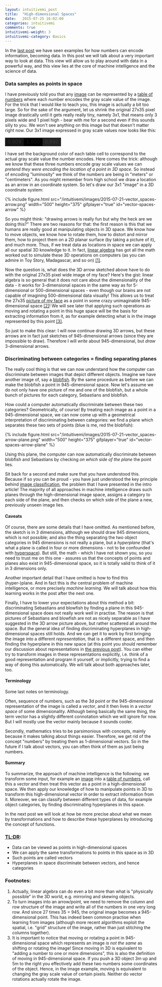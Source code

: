 ```yaml
---
layout: intuitivemi_post
title:  "High-dimensional Spaces"
date:   2015-07-25 16:02:00
categories: intuitivemi
comments: true
intuitivemi-weight: 3
intuitivemi-category: Basics
---
```


In the [last post](/intuitivemi/2015/07/19/data-numbers-representations.html) we have seen examples for how numbers can encode information, becoming data. In this post we will talk about a very important way to look at data. This view will allow us to play around with data in a powerful way, and this view lies at the core of machine intelligence and the science of data.

### Data samples as points in space

I have previously told you that any [image](/intuitivemi/images/2015-07-19-data-numbers-representations_picture.png) can be represented by a [table of numbers](/intuitivemi/images/2015-07-19-data-numbers-representations_numbers.png) where each number encodes the gray scale value of the image. For the trick that I would like to teach you, this image is actually a bit too large. So for the sake of the argument, let us shrink the original 27x35 pixel image drastically until it gets really really tiny, namely 3x1, that means only 3 pixels wide and 1 pixel high - bear with me for a second even if this sounds silly to you. We won't see anything on this image but that doesn't matter right now. Our 3x1 image expressed in gray scale values now looks like this:

<table class="data-table">
<tr>
<td style="background-color: #000; opacity: 0.909; width: 30px">0.909</td>
<td style="background-color: #000; opacity: 1.0; width: 30px">1.000</td>
<td style="background-color: #000; opacity: 0.860; width: 30px">0.860</td>
</tr>
</table>

I have set the background color of each table cell to correspond to the actual gray scale value the number encodes. Here comes the trick: although we know that these three numbers encode gray scale values we can *pretend they were encoding the location of a point in 3D space*. So instead of encoding "luminosity" we think of the numbers are being in "meters" or "centimeters". As you might remember from high school we draw a location as an arrow in an coordinate system. So let's draw our 3x1 "image" in a 3D coordinate system:

{% include figure.html src="/intuitivemi/images/2015-07-21-vector_spaces-arrow.png" width="500" height="375" gifplayer="true" id="vector-spaces-arrow" %}

So you might think: "drawing arrows is really fun but why the heck are we doing this?" There are two reasons for that: the first reason is this that we humans are really good at manipulating objects in 3D space. We know how to move objects, we know how to rotate them, how to distort and mirror them, how to project them on a 2D planar surface (by taking a picture of it), and much more. Thus, if we treat data as locations in space we can apply all our spatial 3D knowledge to it. 
In fact, [linear algebra](https://en.wikipedia.org/wiki/Linear_algebra) has got all the math worked out to simulate these 3D operations on computers (as you can admire in Toy Story, Madagascar, and so on) [[1]](#[1]). 

Now the question is, what does the 3D arrow sketched above have to do with the original 27x35 pixel wide image of my face? Here's the gist: linear algebra is so general that it does not care about the dimensionality of the data - it works for 3-dimensional spaces in the same way as for 5-dimensional or 500-dimensional spaces - even though our brains are not capable of imagining 500-dimensional data visually! This allows us to treat the 27x35 [picture of my face](/intuitivemi/images/2015-07-19-data-numbers-representations_picture.png) as a point in some crazy unimaginable 945-dimensional space [[2]](#[2])! We will see later that applying such operations as moving and rotating a point in this huge space will be the basis for extracting information from it, as for example detecting what is in the image represented by this point [[3]](#[3]).

So just to make this clear: I will now continue drawing 3D arrows, but these arrows are in fact just sketches of 945-dimensional arrows (since they are impossible to draw). Therefore I will *write* about 945-dimensional, but *draw* 3-dimensional arrows.

### Discriminating between categories = finding separating planes

The really cool thing is that we can now understand how the computer can discriminate between images that depict different objects. Imagine we have another image of, say a [blobfish](https://teara.govt.nz/en/photograph/5281/blobfish-and-snailfish). By the same procedure as before we can make the blobfish a point in 945-dimensional space. Now let's assume we do not only have one picture of me and one of the blobfish, but a whole bunch of pictures for each category, Sebastians and blobfish. 

How could a computer automatically discriminate between these two categories? Geometrically, of course! By treating each image as a point in a 945-dimensional space, we can now come up with a geometrical interpretation of discriminating between categories: we find a plane which separates these two sets of points (blue is me, red the blobfish):

{% include figure.html src="/intuitivemi/images/2015-07-21-vector_spaces-arrow-plane.png" width="500" height="375" gifplayer="true" id="vector-spaces-arrow-plane" %}

Using this plane, the computer can now automatically discriminate between blobfish and Sebastians by checking *on which side of the plane* the point lies.

Sit back for a second and make sure that you have understood this. Because if so you can be proud - you have just understood the key principle behind [image classification](/intuitivemi/2015/07/28/datascience-showoff.html), the problem that I have presented in the intro article! The majority of all approaches in machine intelligence draws such planes through the high-dimensional image space, assigns a category to each side of the plane, and then checks on which side of the plane a new, previously unseen image lies. 

#### Caveats

Of course, there are some details that I have omitted. 
As mentioned before, the sketch is in 3 dimensions, although we should draw 945 dimensions, which is not possible; and also the thing separating the two object categories in 945 dimensions is not really a plane, but a *hyperplane* (that's what a plane is called in four or more dimensions - not to be confounded with [hyperspace](http://starwars.wikia.com/wiki/Hyperspace)). 
But still, the math - which I have not shown you, so you need to trust me on this one -  assures us that the concepts of points and planes also exist in 945-dimensional space, so it is totally valid to think of it in 3 dimensions only.

Another important detail that I have omitted is how to find this (hyper-)plane. And in fact this is *the* central problem of machine intelligence, or more precisely *machine learning*. We will talk about how this learning works in the post after the next one.

Finally, I have to lower your expectations about this method a bit: discriminating Sebastians and blowfish by finding a plane in this 945-dimensional space does not really work well in practise. The reason is that pictures of Sebastians and blowfish are not as nicely separable as I have suggested in the 3D arrow picture above, but rather scattered all around the space. But the general idea of finding discriminating hyperplanes in high-dimensional spaces still holds. And we can get it to work by first bringing the image into a different *representation*, that is a different space, and then finding the hyperplane in this new space (at this point you should remember our discussion about representations in [the previous post](/intuitivemi/2015/07/19/data-numbers-representations.html)). You can either try to transform images in these representations explicitly, i.e. think of a good representation and program it yourself, or implicitly, trying to find a way of doing this automatically. We will talk about both approaches later, too.

#### Terminology

Some last notes on terminology.

Often, sequence of numbers, such as the 3d point or the 945-dimensional representation of the image is called a *vector*, and it then lives in a  *vector space* of some dimensionality. Although being basically the same thing, the term vector has a slightly different connotation which we will ignore for now. But I will mostly use the vector mainly  because it sounds cooler.

Secondly, mathematics tries to be parsimonious with concepts, mainly because it makes talking about things easier. Therefore, we get rid of the concept "numbers" by treating them as 1-dimensional vectors. So in the future if I talk about vectors, you can often think of them as just being numbers. 

#### Summary

To summarize, the approach of machine intelligence is the following: we transform some input, for example an [image](/intuitivemi/images/2015-07-19-data-numbers-representations_picture.png) into a [table of numbers](/intuitivemi/images/2015-07-19-data-numbers-representations_numbers.png), call this a *vector* and then treat this vector as a point in a high-dimensional space. We then apply our knowledge of how to manipulate points in 3D to transform this high-dimensional vector in order to extract information from it. Moreover, we can classify between different types of data, for example object categories, by finding discriminating hyperplanes in this space.

In the next post we will look at how be more precise about what we mean by transformations and how to describe these hyperplanes by introducing the concept of functions.

### [TL;DR](http://de.urbandictionary.com/define.php?term=tl%3Bdr):
- Data can be viewed as points in high-dimensional spaces
- We can apply the same transformations to points in this space as in 3D
- Such points are called vectors
- Hyperplanes in space discriminate between vectors, and hence categories

### <a name="further"></a>Footnotes:
1. <a name="[1]"></a>Actually, linear algebra can do even a bit more than what is "physically possible" in the 3D world, e.g. mirroring and skewing objects. 
2. <a name="[2]"></a>To turn images into an arrow/point, we need to remove the column and row structure of the image and write all of the numbers in one very long row. And since 27 times 35 = 945, the original image becomes a 945-dimensional point. This has indeed been common practise when learning from images (although more recent algorithms exploit the spatial, i.e. "grid" structure of the image, rather than just stitching the columns together).
3. <a name="[3]"></a>It is important to notice that moving or rotating a point in 945-dimensional space which represents an image *is not the same* as shifting or rotating the image! Since moving in 3D is equivalent to "adding a number to one or more dimensions", this is also the definition of moving in 945-dimensional space. If you push a 3D object 3m up and 5m to the right you effectively add these two numbers some coordinates of the object. Hence, in the image example, moving is equivalent to changing the gray scale value of certain pixels. Neither do vector rotations actually rotate the image. 
<!--  Rotations look even weirder: -->
<!-- TODO rotated image -->
